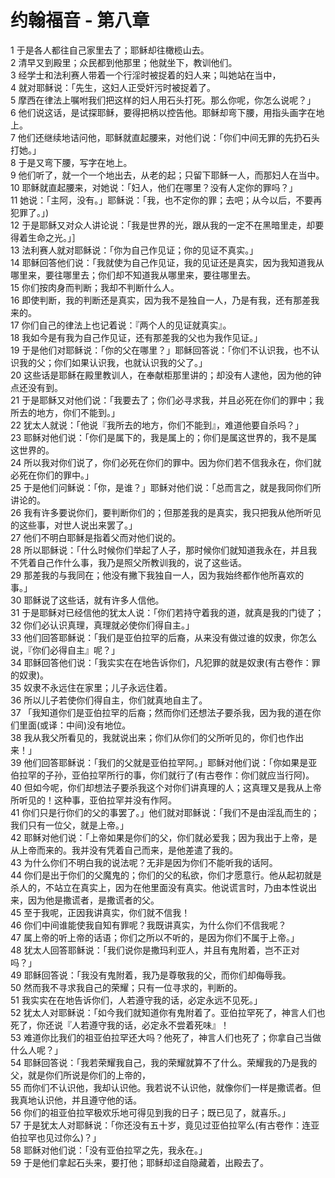 # 约翰福音 - 第八章
  
 1 于是各人都往自己家里去了；耶稣却往橄榄山去。  
 2 清早又到殿里；众民都到他那里；他就坐下，教训他们。  
 3 经学士和法利赛人带着一个行淫时被捉着的妇人来；叫她站在当中，  
 4 就对耶稣说：「先生，这妇人正受奸污时被捉着了。  
 5 摩西在律法上嘱咐我们把这样的妇人用石头打死。那么你呢，你怎么说呢？」  
 6 他们说这话，是试探耶稣，要得把柄以控告他。耶稣却弯下腰，用指头画字在地上。  
 7 他们还继续地诘问他，耶稣就直起腰来，对他们说：「你们中间无罪的先扔石头打她。」  
 8 于是又弯下腰，写字在地上。  
 9 他们听了，就一个一个地出去，从老的起；只留下耶稣一人，而那妇人在当中。  
 10 耶稣就直起腰来，对她说：「妇人，他们在哪里？没有人定你的罪吗？」  
 11 她说：「主阿，没有。」耶稣说：「我，也不定你的罪；去吧；从今以后，不要再犯罪了。」)  
 12 于是耶稣又对众人讲论说：「我是世界的光，跟从我的一定不在黑暗里走，却要得着生命之光。」］  
 13 法利赛人就对耶稣说：「你为自己作见证；你的见证不真实。」  
 14 耶稣回答他们说：「我就使为自己作见证，我的见证还是真实，因为我知道我从哪里来，要往哪里去；你们却不知道我从哪里来，要往哪里去。  
 15 你们按肉身而判断；我却不判断什么人。  
 16 即使判断，我的判断还是真实，因为我不是独自一人，乃是有我，还有那差我来的。  
 17 你们自己的律法上也记着说：『两个人的见证就真实』。  
 18 我如今是有我为自己作见证，还有那差我的父也为我作见证。」  
 19 于是他们对耶稣说：「你的父在哪里？」耶稣回答说：「你们不认识我，也不认识我的父；你们如果认识我，也就认识我的父了。」  
 20 这些话是耶稣在殿里教训人，在奉献柜那里讲的；却没有人逮他，因为他的钟点还没有到。  
 21 于是耶稣又对他们说：「我要去了；你们必寻求我，并且必死在你们的罪中；我所去的地方，你们不能到。」  
 22 犹太人就说：「他说『我所去的地方，你们不能到』，难道他要自杀吗？」  
 23 耶稣对他们说：「你们是属下的，我是属上的；你们是属这世界的，我不是属这世界的。  
 24 所以我对你们说了，你们必死在你们的罪中。因为你们若不信我永在，你们就必死在你们的罪中。」  
 25 于是他们问稣说：「你，是谁？」耶稣对他们说：「总而言之，就是我同你们所讲论的。  
 26 我有许多要说你们，要判断你们的；但那差我的是真实，我只把我从他所听见的这些事，对世人说出来罢了。」  
 27 他们不明白耶稣是指着父而对他们说的。  
 28 所以耶稣说：「什么时候你们举起了人子，那时候你们就知道我永在，并且我不凭着自己作什么事，我乃是照父所教训我的，说了这些话。  
 29 那差我的与我同在；他没有撇下我独自一人，因为我始终都作他所喜欢的事。」  
 30 耶稣说了这些话，就有许多人信他。  
 31 于是耶稣对已经信他的犹太人说：「你们若持守着我的道，就真是我的门徒了；  
 32 你们必认识真理，真理就必使你们得自主。」  
 33 他们回答耶稣说：「我们是亚伯拉罕的后裔，从来没有做过谁的奴隶，你怎么说，『你们必得自主』呢？」  
 34 耶稣回答他们说：「我实实在在地告诉你们，凡犯罪的就是奴隶(有古卷作：罪的奴隶)。  
 35 奴隶不永远住在家里；儿子永远住着。  
 36 所以儿子若使你们得自主，你们就真地自主了。  
 37 「我知道你们是亚伯拉罕的后裔；然而你们还想法子要杀我，因为我的道在你们里面(或译：中间)没有地位。  
 38 我从我父所看见的，我就说出来；你们从你们的父所听见的，你们也作出来！」  
 39 他们回答耶稣说：「我们的父就是亚伯拉罕阿。」耶稣对他们说：「你如果是亚伯拉罕的子孙，亚伯拉罕所行的事，你们就行了(有古卷作：你们就应当行阿)。  
 40 但如今呢，你们却想法子要杀我这个对你们讲真理的人；这真理又是我从上帝所听见的！这种事，亚伯拉罕并没有作阿。  
 41 你们只是行你们的父的事罢了。」他们就对耶稣说：「我们不是由淫乱而生的；我们只有一位父，就是上帝。」  
 42 耶稣对他们说：「上帝如果是你们的父，你们就必爱我；因为我出于上帝，是从上帝而来的。我并没有凭着自己而来，是他差遣了我的。  
 43 为什么你们不明白我的说法呢？无非是因为你们不能听我的话阿。  
 44 你们是出于你们的父魔鬼的；你们的父的私欲，你们才愿意行。他从起初就是杀人的，不站立在真实上，因为在他里面没有真实。他说谎言时，乃由本性说出来，因为他是撒谎者，是撒谎者的父。  
 45 至于我呢，正因我讲真实，你们就不信我！  
 46 你们中间谁能使我自知有罪呢？我既讲真实，为什么你们不信我呢？  
 47 属上帝的听上帝的话语；你们之所以不听的，是因为你们不属于上帝。」  
 48 犹太人回答耶稣说：「我们说你是撒玛利亚人，并且有鬼附着，岂不正对吗？」  
 49 耶稣回答说：「我没有鬼附着，我乃是尊敬我的父，而你们却侮辱我。  
 50 然而我不寻求我自己的荣耀；只有一位寻求的，判断的。  
 51 我实实在在地告诉你们，人若遵守我的话，必定永远不见死。」  
 52 犹太人对耶稣说：「如今我们就知道你有鬼附着了。亚伯拉罕死了，神言人们也死了，你还说『人若遵守我的话，必定永不尝着死味』！  
 53 难道你比我们的祖亚伯拉罕还大吗？他死了，神言人们也死了；你拿自己当做什么人呢？」  
 54 耶稣回答说：「我若荣耀我自己，我的荣耀就算不了什么。荣耀我的乃是我的父，就是你们所说是你们的上帝的，  
 55 而你们不认识他，我却认识他。我若说不认识他，就像你们一样是撒谎者。但我真地认识他，并且遵守他的话。  
 56 你们的祖亚伯拉罕极欢乐地可得见到我的日子；既已见了，就喜乐。」  
 57 于是犹太人对耶稣说：「你还没有五十岁，竟见过亚伯拉罕么(有古卷作：连亚伯拉罕也见过你么)？」  
 58 耶稣对他们说：「没有亚伯拉罕之先，我永在。」  
 59 于是他们拿起石头来，要打他；耶稣却迳自隐藏着，出殿去了。